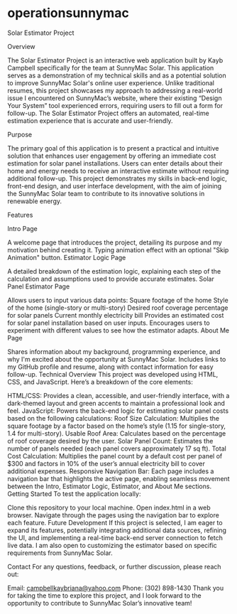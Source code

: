 # operationsunnymac
 
Solar Estimator Project

Overview

The Solar Estimator Project is an interactive web application built by Kayb Campbell specifically for the team at SunnyMac Solar. This application serves as a demonstration of my technical skills and as a potential solution to improve SunnyMac Solar's online user experience. Unlike traditional resumes, this project showcases my approach to addressing a real-world issue I encountered on SunnyMac’s website, where their existing “Design Your System” tool experienced errors, requiring users to fill out a form for follow-up. The Solar Estimator Project offers an automated, real-time estimation experience that is accurate and user-friendly.

Purpose

The primary goal of this application is to present a practical and intuitive solution that enhances user engagement by offering an immediate cost estimation for solar panel installations. Users can enter details about their home and energy needs to receive an interactive estimate without requiring additional follow-up. This project demonstrates my skills in back-end logic, front-end design, and user interface development, with the aim of joining the SunnyMac Solar team to contribute to its innovative solutions in renewable energy.

Features

Intro Page

A welcome page that introduces the project, detailing its purpose and my motivation behind creating it.
Typing animation effect with an optional "Skip Animation" button.
Estimator Logic Page

A detailed breakdown of the estimation logic, explaining each step of the calculation and assumptions used to provide accurate estimates.
Solar Panel Estimator Page

Allows users to input various data points:
Square footage of the home
Style of the home (single-story or multi-story)
Desired roof coverage percentage for solar panels
Current monthly electricity bill
Provides an estimated cost for solar panel installation based on user inputs.
Encourages users to experiment with different values to see how the estimator adapts.
About Me Page

Shares information about my background, programming experience, and why I'm excited about the opportunity at SunnyMac Solar.
Includes links to my GitHub profile and resume, along with contact information for easy follow-up.
Technical Overview
This project was developed using HTML, CSS, and JavaScript. Here’s a breakdown of the core elements:

HTML/CSS: Provides a clean, accessible, and user-friendly interface, with a dark-themed layout and green accents to maintain a professional look and feel.
JavaScript: Powers the back-end logic for estimating solar panel costs based on the following calculations:
Roof Size Calculation: Multiplies the square footage by a factor based on the home’s style (1.15 for single-story, 1.4 for multi-story).
Usable Roof Area: Calculates based on the percentage of roof coverage desired by the user.
Solar Panel Count: Estimates the number of panels needed (each panel covers approximately 17 sq ft).
Total Cost Calculation: Multiplies the panel count by a default cost per panel of $300 and factors in 10% of the user’s annual electricity bill to cover additional expenses.
Responsive Navigation Bar: Each page includes a navigation bar that highlights the active page, enabling seamless movement between the Intro, Estimator Logic, Estimator, and About Me sections.
Getting Started
To test the application locally:

Clone this repository to your local machine.
Open index.html in a web browser.
Navigate through the pages using the navigation bar to explore each feature.
Future Development
If this project is selected, I am eager to expand its features, potentially integrating additional data sources, refining the UI, and implementing a real-time back-end server connection to fetch live data. I am also open to customizing the estimator based on specific requirements from SunnyMac Solar.

Contact
For any questions, feedback, or further discussion, please reach out:

Email: campbellkaybriana@yahoo.com
Phone: (302) 898-1430
Thank you for taking the time to explore this project, and I look forward to the opportunity to contribute to SunnyMac Solar’s innovative team!
